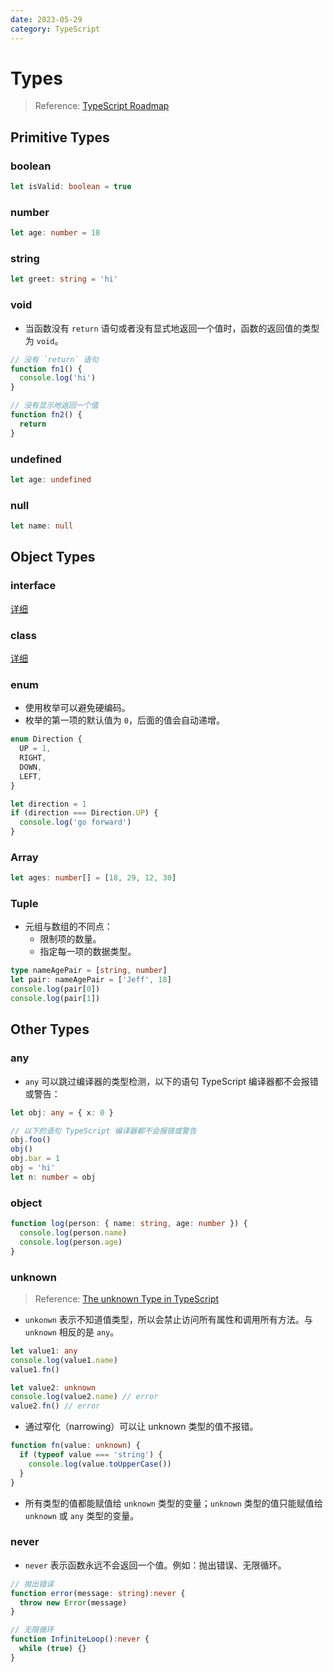 ```yaml
---
date: 2023-05-29
category: TypeScript
---
```


# Types

> Reference: [TypeScript Roadmap](https://roadmap.sh/typescript)

## Primitive Types

### boolean

```ts
let isValid: boolean = true
```

### number

```ts
let age: number = 18
```

### string

```ts
let greet: string = 'hi'
```

### void

- 当函数没有 `return` 语句或者没有显式地返回一个值时，函数的返回值的类型为 `void`。

```ts
// 没有 `return` 语句
function fn1() {
  console.log('hi')
}

// 没有显示地返回一个值
function fn2() {
  return
}
```

### undefined

```ts
let age: undefined
```

### null

```ts
let name: null
```

## Object Types

### interface

[详细](./interface)

### class

[详细](./class)

### enum

- 使用枚举可以避免硬编码。
- 枚举的第一项的默认值为 `0`，后面的值会自动递增。

```ts
enum Direction {
  UP = 1,
  RIGHT,
  DOWN,
  LEFT,
}

let direction = 1
if (direction === Direction.UP) {
  console.log('go forward')
}
```

### Array

```ts
let ages: number[] = [18, 29, 12, 30]
```

### Tuple

- 元组与数组的不同点：
  - 限制项的数量。
  - 指定每一项的数据类型。

```ts
type nameAgePair = [string, number]
let pair: nameAgePair = ['Jeff', 18]
console.log(pair[0])
console.log(pair[1])
```

## Other Types

### any

- `any` 可以跳过编译器的类型检测，以下的语句 TypeScript 编译器都不会报错或警告：

```ts
let obj: any = { x: 0 }

// 以下的语句 TypeScript 编译器都不会报错或警告
obj.foo()
obj()
obj.bar = 1
obj = 'hi'
let n: number = obj
```

### object

```ts
function log(person: { name: string, age: number }) {
  console.log(person.name)
  console.log(person.age)
}
```

### unknown

> Reference: [The unknown Type in TypeScript](https://mariusschulz.com/blog/the-unknown-type-in-typescript)

- `unkonwn` 表示不知道值类型，所以会禁止访问所有属性和调用所有方法。与 `unknown` 相反的是 `any`。

```ts
let value1: any
console.log(value1.name)
value1.fn()

let value2: unknown
console.log(value2.name) // error
value2.fn() // error
```

- 通过窄化（narrowing）可以让 unknown 类型的值不报错。

```ts
function fn(value: unknown) {
  if (typeof value === 'string') {
    console.log(value.toUpperCase())
  }
}
```

- 所有类型的值都能赋值给 `unknown` 类型的变量；`unknown` 类型的值只能赋值给 `unknown` 或 `any` 类型的变量。

### never

- `never` 表示函数永远不会返回一个值。例如：抛出错误、无限循环。

```ts
// 抛出错误
function error(message: string):never {
  throw new Error(message)
}

// 无限循环
function InfiniteLoop():never {
  while (true) {}
}
```
